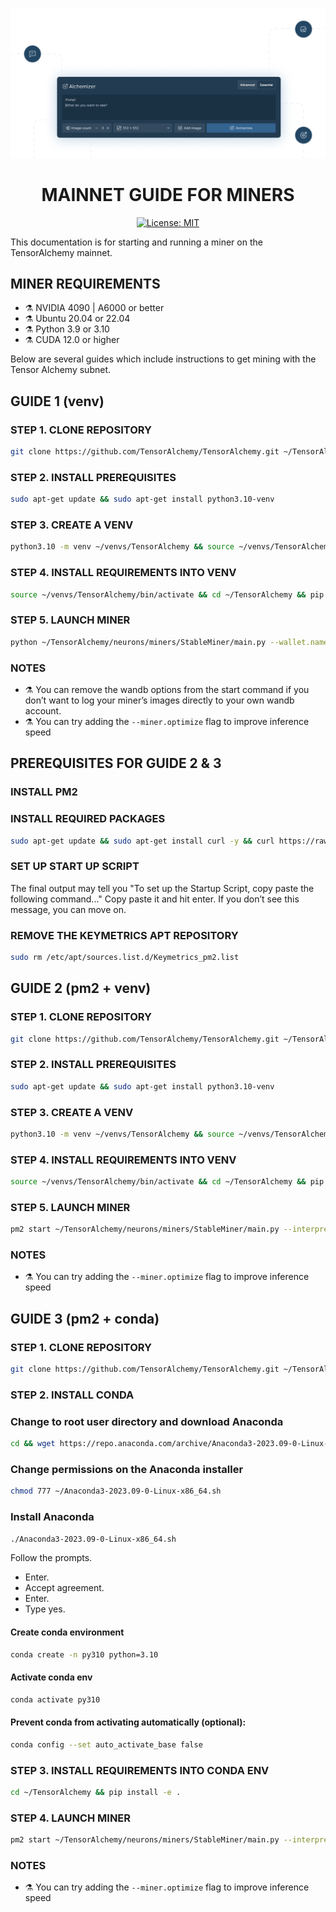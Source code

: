 <div align="center">

![TensorAlchemy - Splash image](../../TensorAlchemy-splash.png)

# **MAINNET GUIDE FOR MINERS** <!-- omit in toc -->
[![License: MIT](https://img.shields.io/badge/License-MIT-yellow.svg)](https://opensource.org/licenses/MIT)

</div>

This documentation is for starting and running a miner on the TensorAlchemy mainnet.


## MINER REQUIREMENTS
- ⚗️ NVIDIA 4090 | A6000 or better
- ⚗️ Ubuntu 20.04 or 22.04
- ⚗️ Python 3.9 or 3.10
- ⚗️ CUDA 12.0 or higher


Below are several guides which include instructions to get mining with the Tensor Alchemy subnet.

## GUIDE 1 (venv)

### STEP 1. CLONE REPOSITORY
```bash
git clone https://github.com/TensorAlchemy/TensorAlchemy.git ~/TensorAlchemy
```

### STEP 2. INSTALL PREREQUISITES
```bash
sudo apt-get update && sudo apt-get install python3.10-venv
```

### STEP 3. CREATE A VENV
```bash
python3.10 -m venv ~/venvs/TensorAlchemy && source ~/venvs/TensorAlchemy/bin/activate && pip install wheel && pip install --upgrade setuptools
```

### STEP 4. INSTALL REQUIREMENTS INTO VENV
```bash
source ~/venvs/TensorAlchemy/bin/activate && cd ~/TensorAlchemy && pip install -e .
```

### STEP 5. LAUNCH MINER
```bash
python ~/TensorAlchemy/neurons/miners/StableMiner/main.py --wallet.name NAME --wallet.hotkey HOTKEY --netuid 26 --subtensor.network finney --axon.port 8101 --miner.device cuda:0 --logging.debug --wandb.entity ENTITY --wandb.project PROJECT --wandb.api_key APIKEY
```


### NOTES

- ⚗️ You can remove the wandb options from the start command if you don’t want to log your miner’s images directly to your own wandb account.
- ⚗️ You can try adding the `--miner.optimize` flag to improve inference speed


## PREREQUISITES FOR GUIDE 2 & 3

### INSTALL PM2

### INSTALL REQUIRED PACKAGES
```bash
sudo apt-get update && sudo apt-get install curl -y && curl https://raw.githubusercontent.com/creationix/nvm/master/install.sh | bash && source ~/.bashrc && nvm install node && npm install -g npm && npm install pm2 -g && curl -sL https://raw.githubusercontent.com/Unitech/pm2/master/packager/setup.deb.sh | sudo -E bash - && echo fs.inotify.max_user_watches=524288 | sudo tee -a /etc/sysctl.conf && sudo sysctl -p && pm2 install pm2-logrotate && pm2 set pm2-logrotate:max_size 50M && pm2 startup && pm2 save && pm2 ls
```


### SET UP START UP SCRIPT
The final output may tell you "To set up the Startup Script, copy paste the following command..."
Copy paste it and hit enter. If you don’t see this message, you can move on.

### REMOVE THE KEYMETRICS APT REPOSITORY
```bash
sudo rm /etc/apt/sources.list.d/Keymetrics_pm2.list
```


## GUIDE 2 (pm2 + venv)


### STEP 1. CLONE REPOSITORY
```bash
git clone https://github.com/TensorAlchemy/TensorAlchemy.git ~/TensorAlchemy
```


### STEP 2. INSTALL PREREQUISITES
```bash
sudo apt-get update && sudo apt-get install python3.10-venv
```


### STEP 3. CREATE A VENV
```bash
python3.10 -m venv ~/venvs/TensorAlchemy && source ~/venvs/TensorAlchemy/bin/activate && pip install wheel && pip install --upgrade setuptools
```

### STEP 4. INSTALL REQUIREMENTS INTO VENV
```bash
source ~/venvs/TensorAlchemy/bin/activate && cd ~/TensorAlchemy && pip install -e .
```

### STEP 5. LAUNCH MINER
```bash
pm2 start ~/TensorAlchemy/neurons/miners/StableMiner/main.py --interpreter ~/venvs/TensorAlchemy/bin/python --restart-delay 30000 --name NAME --  --wallet.name WALLET --wallet.hotkey HOTKEY --axon.port PORT --netuid 26 --subtensor.network finney --miner.device cuda:0 --logging.debug --wandb.entity ENTITY --wandb.project PROJECT --wandb.api_key APIKEY
```


### NOTES
- ⚗️ You can try adding the `--miner.optimize` flag to improve inference speed


## GUIDE 3 (pm2 + conda)

### STEP 1. CLONE REPOSITORY
```bash
git clone https://github.com/TensorAlchemy/TensorAlchemy.git ~/TensorAlchemy
```


### STEP 2. INSTALL CONDA

### Change to root user directory and download Anaconda
```bash
cd && wget https://repo.anaconda.com/archive/Anaconda3-2023.09-0-Linux-x86_64.sh
```

### Change permissions on the Anaconda installer
```bash
chmod 777 ~/Anaconda3-2023.09-0-Linux-x86_64.sh
```

### Install Anaconda
```bash
./Anaconda3-2023.09-0-Linux-x86_64.sh
```

Follow the prompts.

- Enter. 
- Accept agreement. 
- Enter. 
- Type yes.

#### Create conda environment
```bash
conda create -n py310 python=3.10
```

#### Activate conda env
```bash
conda activate py310
```

#### Prevent conda from activating automatically (optional):
```bash
conda config --set auto_activate_base false
```

### STEP 3. INSTALL REQUIREMENTS INTO CONDA ENV
```bash
cd ~/TensorAlchemy && pip install -e .
```

### STEP 4. LAUNCH MINER
```bash
pm2 start ~/TensorAlchemy/neurons/miners/StableMiner/main.py --interpreter ~/anaconda3/envs/py310/bin/python --restart-delay 30000 --name NAME --  --wallet.name WALLET --wallet.hotkey HOTKEY --axon.port PORT --netuid 26 --subtensor.network finney --miner.device cuda:0 --logging.debug --wandb.entity ENTITY --wandb.project PROJECT --wandb.api_key APIKEY
```

### NOTES
- ⚗️ You can try adding the `--miner.optimize` flag to improve inference speed
